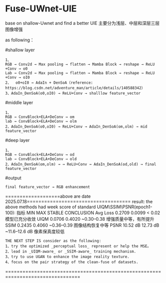# Fuse-UWnet-UIE
base on shallow-Uwnet and find a better UIE
主要分为浅层、中层和深层三层图像增强

as following：
  
  #shallow layer
    
    1、
    RGB → Conv2d → Max pooling → flatten → Mamba Block → reshape → ReLU +Conv → o0
    Lab → Conv2d → Max pooling → flatten → Mamba Block → reshape → ReLU +Conv → oI0
    2、  o0+oI0 → AdaIn + DenSoA（reference: https://blog.csdn.net/adventure_man/article/details/140588342）
    3、AdaIn_DenSoA(o0,oI0) → ReLU+Conv → shalllow feature_vector

  #middle layer
    
    1、 
    RGB → ConvBlock+ELA+DeConv → om
    lab → ConvBlock+ELA+DeConv → olm
    2、AdaIn_DenSoA(o0,oI0) → ReLU+Conv → AdaIn_DenSoA(om,olm) → mid feature_vector

  #deep layer
   
    1、
    RGB → ConvBlock+ELA+DeConv → od
    lab → ConvBlock+ELA+DeConv → old
    2、AdaIn_DenSoA(om,olm) → → ReLU+Conv → AdaIn_DenSoA(od,old) → final feature_vector

  #output
    
    final feature_vector → RGB enhancement


===================above are date 2025.07.18====================================
    result: the above methods had week score of standard UIQM\SSIM\PSNR(epoch1-100):
    指标	        MIN	      MAX	      STABLE	      CONCLUSION
    Avg Loss      0.2709	  0.0099	  < 0.02	      模型已充分收敛
    UIQM	        0.0706	  0.4020	  ~0.30–0.38	  增强质量中等，有所提升
    SSIM	        0.2435	  0.4060	  ~0.36–0.39	  图像结构恢复中等
    PSNR	        10.52 dB	12.73 dB	~11.6–12.6 dB	像素保真度较低

    THE NEXT STEP IS consider as the following:
    1、try the optimized _perceptual loss_ represent or help the MSE。 
    2、lead in _UIQM-aware_ or _SSIM-aware_ training mechanism.
    3、try to use UGAN to enhance the image reality texture.
    4、focus on the pair strategy of the clean-fuse of datasets.
================================================================================
